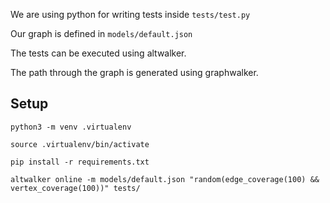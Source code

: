We are using python for writing tests inside `tests/test.py`

Our graph is defined in `models/default.json`

The tests can be executed using altwalker. 

The path through the graph is generated using graphwalker.

## Setup

`python3 -m venv .virtualenv`

`source .virtualenv/bin/activate`

`pip install -r requirements.txt`

`altwalker online -m models/default.json "random(edge_coverage(100) && vertex_coverage(100))" tests/`